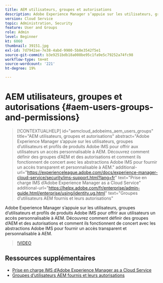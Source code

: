 ```yaml
---
title: AEM utilisateurs, groupes et autorisations
description: Adobe Experience Manager s’appuie sur les utilisateurs, groupes d’utilisateurs et profils de produits Adobe IMS pour offrir aux utilisateurs un accès personnalisable à AEM. Découvrez comment définir des groupes d’AEM et des autorisations et comment ils fonctionnent de concert avec les abstractions Adobe IMS pour fournir un accès transparent et personnalisable à AEM.
version: Cloud Service
topic: Administration, Security
feature: User and Groups
role: Admin
level: Beginner
kt: 6060
thumbnail: 39151.jpg
exl-id: 7d7942ae-7e38-4abd-9900-5b8e3542f5e1
source-git-commit: b3e9251bdb18a008be95c1fa9e5c79252a74fc98
workflow-type: tm+mt
source-wordcount: '221'
ht-degree: 19%

---
```


# AEM utilisateurs, groupes et autorisations {#aem-users-groups-and-permissions}

>[!CONTEXTUALHELP]
>id="aemcloud_adobeims_aem_users_groups"
>title="AEM utilisateurs, groupes et autorisations"
>abstract="Adobe Experience Manager s’appuie sur les utilisateurs, groupes d’utilisateurs et profils de produits Adobe IMS pour offrir aux utilisateurs un accès personnalisable à AEM. Découvrez comment définir des groupes d’AEM et des autorisations et comment ils fonctionnent de concert avec les abstractions Adobe IMS pour fournir un accès transparent et personnalisable à AEM."
>additional-url="https://experienceleague.adobe.com/docs/experience-manager-cloud-service/security/ims-support.html?lang=fr" text="Prise en charge IMS d’Adobe Experience Manager as a Cloud Service"
>additional-url="https://helpx.adobe.com/fr/enterprise/admin-guide.html/enterprise/using/identity.ug.html" text="Groupes d’utilisateurs AEM fournis et leurs autorisations"

Adobe Experience Manager s’appuie sur les utilisateurs, groupes d’utilisateurs et profils de produits Adobe IMS pour offrir aux utilisateurs un accès personnalisable à AEM. Découvrez comment définir des groupes d’AEM et des autorisations et comment ils fonctionnent de concert avec les abstractions Adobe IMS pour fournir un accès transparent et personnalisable à AEM.

>[!VIDEO](https://video.tv.adobe.com/v/39151?quality=12&learn=on)

## Ressources supplémentaires

+ [Prise en charge IMS d’Adobe Experience Manager as a Cloud Service](https://experienceleague.adobe.com/docs/experience-manager-cloud-service/security/ims-support.html?lang=fr)
+ [Groupes d’utilisateurs AEM fournis et leurs autorisations](https://experienceleague.adobe.com/docs/experience-manager-65/administering/security/security.html#built-in-users-and-groups)
